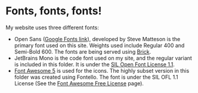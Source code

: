 # Fonts, fonts, fonts! 

My website uses three different fonts:
- Open Sans ([Google Fonts link](https://fonts.google.com/specimen/Open+Sans)), developed by Steve Matteson is the primary font used on this site. Weights used include Regular 400 and Semi-Bold 600. The fonts are being served using [Brick](https://brick.im/).
- JetBrains Mono is the code font used on my site, and the regular variant is included in this folder. It is under the [SIL Open Font License 1.1](https://github.com/JetBrains/JetBrainsMono/blob/master/OFL.txt).
- [Font Awesome 5](https://fontawesome.com/) is used for the icons. The highly subset version in this folder was created using Fontello. The font is under the SIL OFL 1.1 License (See the [Font Awesome Free License](https://fontawesome.com/license/free) page).